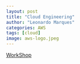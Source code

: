 ```yaml
---
layout: post
title: "Cloud Engineering"
author: "Leonardo Marques"
categories: AWS
tags: [cloud]
image: aws-logo.jpeg
---
```

[WorkShop](https://workshops.aws/)
